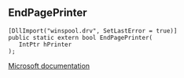 ## EndPagePrinter

```
[DllImport("winspool.drv", SetLastError = true)]
public static extern bool EndPagePrinter(
   IntPtr hPrinter
);
```

[Microsoft documentation](TODO)
